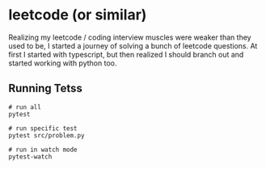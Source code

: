 # leetcode (or similar)

Realizing my leetcode / coding interview muscles were weaker than they used to be, I started a journey of solving a bunch of leetcode questions. At first I started with typescript, but then realized I should branch out and started working with python too.

## Running Tetss

```
# run all
pytest

# run specific test
pytest src/problem.py

# run in watch mode
pytest-watch
```
